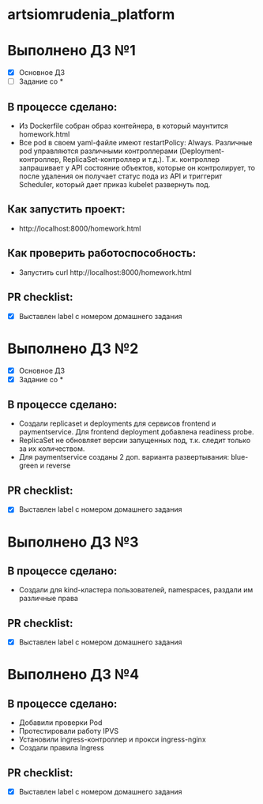 # artsiomrudenia_platform
# Выполнено ДЗ №1

 - [x] Основное ДЗ
 - [ ] Задание со *

## В процессе сделано:
 - Из Dockerfile собран образ контейнера, в который маунтится homework.html
 - Все pod в своем yaml-файле имеют restartPolicy: Always.
Различные pod управляются различными контроллерами (Deployment-контроллер, ReplicaSet-контроллер и т.д.).
Т.к. контроллер запрашивает у API состояние объектов, которые он контролирует, то после удаления он получает статус пода из API и триггерит Scheduler, который дает приказ kubelet развернуть под.

## Как запустить проект:
 - http://localhost:8000/homework.html

## Как проверить работоспособность:
 - Запустить curl http://localhost:8000/homework.html 

## PR checklist:
 - [x] Выставлен label с номером домашнего задания

# Выполнено ДЗ №2

 - [x] Основное ДЗ
 - [x] Задание со *

## В процессе сделано:
 - Создали replicaset и deployments для сервисов frontend и paymentservice. Для frontend deployment добавлена readiness probe.
 - ReplicaSet не обновляет версии запущенных под, т.к. следит только за их количеством.
 - Для paymentservice созданы 2 доп. варианта развертывания: blue-green и reverse

## PR checklist:
 - [x] Выставлен label с номером домашнего задания

 # Выполнено ДЗ №3
## В процессе сделано:
 - Создали для kind-кластера пользователей, namespaces, раздали им различные права

## PR checklist:
 - [x] Выставлен label с номером домашнего задания

  # Выполнено ДЗ №4
## В процессе сделано:
 - Добавили проверки Pod 
 - Протестировали работу IPVS
 - Установили ingress-контроллер и прокси ingress-nginx
 - Создали правила Ingress 

## PR checklist:
 - [x] Выставлен label с номером домашнего задания